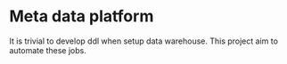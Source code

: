 # Meta data platform

It is trivial to develop ddl when setup data warehouse. This project aim to automate these jobs.
